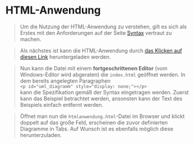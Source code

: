 # HTML-Anwendung

> Um die Nutzung der HTML-Anwendung zu verstehen, gilt es sich als Erstes mit den Anforderungen auf der Seite [Syntax](https://mwithoeft.github.io/RustUML/#/syntax) vertraut zu machen.  

> Als nächstes ist kann die HTML-Anwendung durch <a href="https://mwithoeft.github.io/RustUMLBuilds/htmlanwendung/htmlanwendung.html">das Klicken auf diesen Link</a> heruntergeladen werden.  

> Nun kann die Datei mit einem **fortgeschrittenen Editor** (vom Windows-Editor wird abgeraten) die `index.html` geöffnet werden. In dem bereits angelegten Paragraphen <br/>`<p id="uml_diagramm" style="display: none;"></p>`<br/> kann die Spezifikation gemäß der Syntax eingetragen werden. Zuerst kann das Beispiel betrachtet werden, ansonsten kann der Text des Beispiels einfach entfernt werden.

> Öffnet man nun die `htmlanwendung.html`-Datei im Browser und klickt doppelt auf das große Feld, erscheinen die zuvor definierten Diagramme in Tabs. Auf Wunsch ist es ebenfalls möglich diese herunterzuladen.